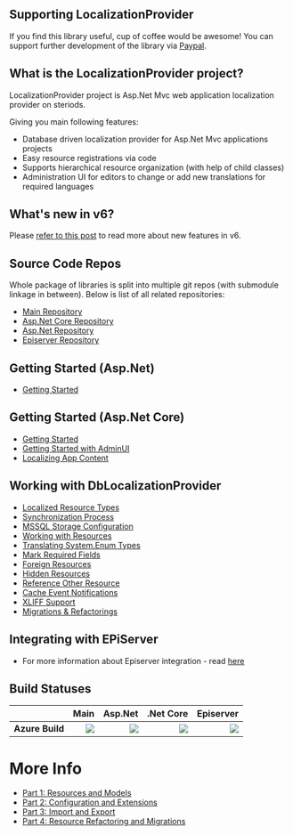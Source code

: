 ## Supporting LocalizationProvider

If you find this library useful, cup of coffee would be awesome! You can support further development of the library via [Paypal](https://paypal.me/valdisiljuconoks).

## What is the LocalizationProvider project?

LocalizationProvider project is Asp.Net Mvc web application localization provider on steriods.

Giving you main following features:
* Database driven localization provider for Asp.Net Mvc applications projects
* Easy resource registrations via code
* Supports hierarchical resource organization (with help of child classes)
* Administration UI for editors to change or add new translations for required languages

## What's new in v6?
Please [refer to this post]() to read more about new features in v6.

## Source Code Repos
Whole package of libraries is split into multiple git repos (with submodule linkage in between). Below is list of all related repositories:
* [Main Repository](https://github.com/valdisiljuconoks/LocalizationProvider/)
* [Asp.Net Core Repository](https://github.com/valdisiljuconoks/localization-provider-core)
* [Asp.Net Repository](https://github.com/valdisiljuconoks/localization-provider-aspnet)
* [Episerver Repository](https://github.com/valdisiljuconoks/localization-provider-epi)

## Getting Started (Asp.Net)
* [Getting Started](https://github.com/valdisiljuconoks/localization-provider-aspnet/blob/master/docs/getting-started-net.md)

## Getting Started (Asp.Net Core)
* [Getting Started](https://github.com/valdisiljuconoks/localization-provider-core/blob/master/docs/getting-started-netcore.md)
* [Getting Started with AdminUI](https://github.com/valdisiljuconoks/localization-provider-core/blob/master/docs/getting-started-adminui.md)
* [Localizing App Content](https://github.com/valdisiljuconoks/localization-provider-core/blob/master/docs/localizing-content-netcore.md)

## Working with DbLocalizationProvider
* [Localized Resource Types](docs/resource-types.md)
* [Synchronization Process](docs/sync-net.md)
* [MSSQL Storage Configuration](docs/mssql.md)
* [Working with Resources](docs/working-with-resources-net.md)
* [Translating System.Enum Types](docs/translate-enum-net.md)
* [Mark Required Fields](docs/required-fields.md)
* [Foreign Resources](docs/foreign-resources.md)
* [Hidden Resources](docs/hidden-resources.md)
* [Reference Other Resource](docs/ref-resources.md)
* [Cache Event Notifications](docs/cache-events.md)
* [XLIFF Support](docs/xliff.md)
* [Migrations & Refactorings](docs/migr.md)

## Integrating with EPiServer
* For more information about Episerver integration - read [here](https://github.com/valdisiljuconoks/localization-provider-epi/blob/master/README.md)

## Build Statuses

|    | Main | Asp.Net | .Net Core | Episerver |
|:---|-----:|--------:|----------:|----------:|
|**Azure Build**|[<img src="https://tech-fellow-consulting.visualstudio.com/_apis/public/build/definitions/a3f0ad74-99ed-446b-8cb9-ff35e99a6e2b/12/badge"/>](https://tech-fellow-consulting.visualstudio.com/localization-provider/_build/index?definitionId=12)|[<img src="https://tech-fellow-consulting.visualstudio.com/_apis/public/build/definitions/70e95aed-5f16-4125-b7bb-60aeea07539d/10/badge"/>](https://tech-fellow-consulting.visualstudio.com/localization-provider-aspnet/_build/index?definitionId=10)|[<img src="https://tech-fellow-consulting.visualstudio.com/_apis/public/build/definitions/f63fd8ab-e3f1-48c1-bca0-f027727a53c4/9/badge"/>](https://tech-fellow-consulting.visualstudio.com/localization-provider-core/_build/index?definitionId=9)|[<img src="https://tech-fellow-consulting.visualstudio.com/_apis/public/build/definitions/7cf5a00f-7a74-440c-83bd-45d6c8a80602/11/badge"/>](https://tech-fellow-consulting.visualstudio.com/localization-provider-epi/_build/index?definitionId=11)|

# More Info

* [Part 1: Resources and Models](http://blog.tech-fellow.net/2016/03/16/db-localization-provider-part-1-resources-and-models/)
* [Part 2: Configuration and Extensions](http://blog.tech-fellow.net/2016/04/21/db-localization-provider-part-2-configuration-and-extensions/)
* [Part 3: Import and Export](http://blog.tech-fellow.net/2017/02/22/localization-provider-import-and-export-merge/)
* [Part 4: Resource Refactoring and Migrations](https://blog.tech-fellow.net/2017/10/10/localizationprovider-tree-view-export-and-migrations/)
